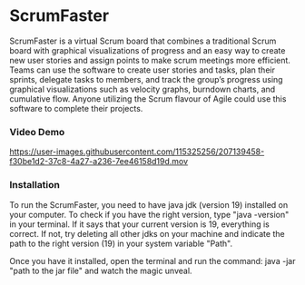 # ScrumFaster
ScrumFaster is a virtual Scrum board that combines a traditional Scrum board with graphical visualizations of progress and an easy way to create new user stories and assign points to make scrum meetings more efficient. Teams can use the software to create user stories and tasks, plan their sprints, delegate tasks to members, and track the group’s progress using graphical visualizations such as velocity graphs, burndown charts, and cumulative flow. Anyone utilizing the Scrum flavour of Agile could use this software to complete their projects.

### Video Demo
https://user-images.githubusercontent.com/115325256/207139458-f30be1d2-37c8-4a27-a236-7ee46158d19d.mov

### Installation

To run the ScrumFaster, you need to have java jdk (version 19) installed on your computer. To check if you have the right version, type "java -version" in your terminal. If it says that your current version is 19, everything is correct. If not, try deleting all other jdks on your machine and indicate the path to the right version (19) in your system variable "Path".

Once you have it installed, open the terminal and run the command: java -jar "path to the jar file" and watch the magic unveal.
